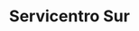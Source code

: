 ---
title: "Servicentro Sur"
url: /posadas/servicentro-sur-colectora-avenida-luis-quaranta/
shop: Autoteile
---